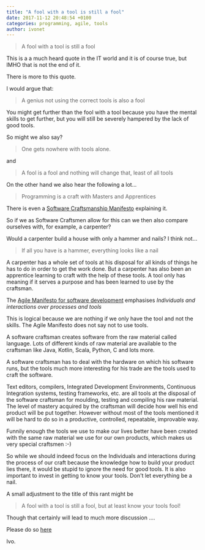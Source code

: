 ```yaml
---
title: "A fool with a tool is still a fool"
date: 2017-11-12 20:48:54 +0100
categories: programming, agile, tools
author: ivonet
---
```


> A fool with a tool is still a fool

This is a a much heard quote in the IT world and it is of course true, but IMHO that is not the end of it.
<!-- more -->
There is more to this quote.  

I would argue that:

> A genius not using the correct tools is also a fool

You might get further than the fool with a tool because you have the mental skills to get further, but you will still be severely hampered by the lack of good tools.

So might we also say?

> One gets nowhere with tools alone.

and

> A fool is a fool and nothing will change that, least of all tools

On the other hand we also hear the following a lot...

> Programming is a craft with Masters and Apprentices

There is even a [Software Craftsmanship Manifesto](http://manifesto.softwarecraftsmanship.org/) explaining it.

So if we as Software Craftsmen allow for this can we then also compare ourselves with, for example, a carpenter?

Would a carpenter build a house with only a hammer and nails? I think not...

> If all you have is a hammer, everything looks like a nail

A carpenter has a whole set of tools at his disposal for all kinds of things he has to do in order to get the work done. But a carpenter has also been an apprentice learning to craft with the help of these tools. A tool only has meaning if it serves a purpose and has been learned to use by the craftsman.

The [Agile Manifesto for software development](http://agilemanifesto.org/) emphasises *Individuals and interactions over processes and tools* 

This is logical because we are nothing if we only have the tool and not the skills. The Agile Manifesto does not say not to use tools.

A software craftsman creates software from the raw material called language. Lots of different kinds of raw material are available to the craftsman like Java, Kotlin, Scala, Python, C and lots more.

A software craftsman has to deal with the hardware on which his software runs, but the tools much more interesting for his trade are the tools used to craft the software.

Text editors, compilers, Integrated Development Environments, Continuous Integration systems, testing frameworks, etc. are all tools at the disposal of the software craftsman for moulding, testing and compiling his raw material. The level of mastery acquired by the craftsman will decide how well his end product will be put together. However without most of the tools mentioned it will be hard to do so in a productive, controlled, repeatable, improvable way.

Funnily enough the tools we use to make our lives better have been created with the same raw material we use for our own products, which makes us very special craftsmen :-)

So while we should indeed focus on the Individuals and interactions during the process of our craft because the knowledge how to build your product lies there, it would be stupid to ignore the need for good tools. It is also important to invest in getting to know your tools. Don't let everything be a nail.

A small adjustment to the title of this rant might be

> A fool with a tool is still a fool, but at least know your tools fool!

Though that certainly will lead to much more discussion ....

Please do so [here](https://ivo2u.nl/53)

Ivo.

